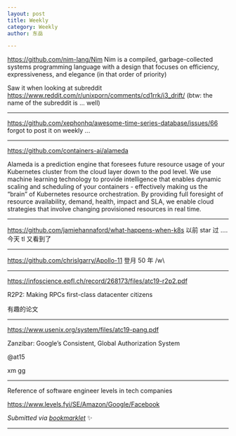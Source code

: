 ```yaml
---
layout: post
title: Weekly
category: Weekly
author: 东岳

---
```


https://github.com/nim-lang/Nim Nim is a compiled, garbage-collected systems programming language with a design that focuses on efficiency, expressiveness, and elegance (in that order of priority)

Saw it when looking at subreddit https://www.reddit.com/r/unixporn/comments/cd1rrk/i3_drift/ (btw: the name of the subreddit is ... well)

***

https://github.com/xephonhq/awesome-time-series-database/issues/66 forgot to post it on weekly ...

***

https://github.com/containers-ai/alameda

Alameda is a prediction engine that foresees future resource usage of your Kubernetes cluster from the cloud layer down to the pod level. We use machine learning technology to provide intelligence that enables dynamic scaling and scheduling of your containers - effectively making us the “brain” of Kubernetes resource orchestration. By providing full foresight of resource availability, demand, health, impact and SLA, we enable cloud strategies that involve changing provisioned resources in real time.

***

https://github.com/jamiehannaford/what-happens-when-k8s 以前 star 过 .... 今天 tl 又看到了

***

https://github.com/chrislgarry/Apollo-11 登月 50 年 /w\

***

https://infoscience.epfl.ch/record/268173/files/atc19-r2p2.pdf

R2P2: Making RPCs first-class datacenter citizens

有趣的论文

***

https://www.usenix.org/system/files/atc19-pang.pdf

Zanzibar: Google’s Consistent, Global Authorization System

@at15 

xm gg

***

Reference of software engineer levels in tech companies

https://www.levels.fyi/SE/Amazon/Google/Facebook

 *Submitted via [bookmarklet](https://gist.github.com/htfy96/301ae2b1c477a4a644e943bbc27c9588)* :sparkles:

***

